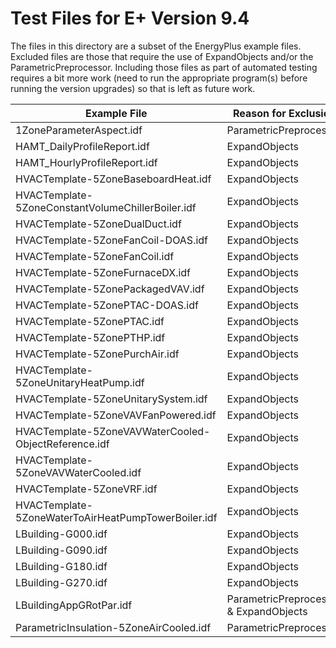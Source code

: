 # Test Files for E+ Version 9.4 #

The files in this directory are a subset of the EnergyPlus example files. Excluded files are those that require the use of ExpandObjects and/or the ParametricPreprocessor. Including those files as part of automated testing requires a bit more work (need to run the appropriate program(s) before running the version upgrades) so that is left as future work. 

| Example File                                         | Reason for Exclusion                   |
| ---------------------------------------------------- | -------------------------------------- |
| 1ZoneParameterAspect.idf                             | ParametricPreprocessor                 |
| HAMT_DailyProfileReport.idf                          | ExpandObjects                          |
| HAMT_HourlyProfileReport.idf                         | ExpandObjects                          |
| HVACTemplate-5ZoneBaseboardHeat.idf                  | ExpandObjects                          |
| HVACTemplate-5ZoneConstantVolumeChillerBoiler.idf    | ExpandObjects                          |
| HVACTemplate-5ZoneDualDuct.idf                       | ExpandObjects                          |
| HVACTemplate-5ZoneFanCoil-DOAS.idf                   | ExpandObjects                          |
| HVACTemplate-5ZoneFanCoil.idf                        | ExpandObjects                          |
| HVACTemplate-5ZoneFurnaceDX.idf                      | ExpandObjects                          |
| HVACTemplate-5ZonePackagedVAV.idf                    | ExpandObjects                          |
| HVACTemplate-5ZonePTAC-DOAS.idf                      | ExpandObjects                          |
| HVACTemplate-5ZonePTAC.idf                           | ExpandObjects                          |
| HVACTemplate-5ZonePTHP.idf                           | ExpandObjects                          |
| HVACTemplate-5ZonePurchAir.idf                       | ExpandObjects                          |
| HVACTemplate-5ZoneUnitaryHeatPump.idf                | ExpandObjects                          |
| HVACTemplate-5ZoneUnitarySystem.idf                  | ExpandObjects                          |
| HVACTemplate-5ZoneVAVFanPowered.idf                  | ExpandObjects                          |
| HVACTemplate-5ZoneVAVWaterCooled-ObjectReference.idf | ExpandObjects                          |
| HVACTemplate-5ZoneVAVWaterCooled.idf                 | ExpandObjects                          |
| HVACTemplate-5ZoneVRF.idf                            | ExpandObjects                          |
| HVACTemplate-5ZoneWaterToAirHeatPumpTowerBoiler.idf  | ExpandObjects                          |
| LBuilding-G000.idf                                   | ExpandObjects                          |
| LBuilding-G090.idf                                   | ExpandObjects                          |
| LBuilding-G180.idf                                   | ExpandObjects                          |
| LBuilding-G270.idf                                   | ExpandObjects                          |
| LBuildingAppGRotPar.idf                              | ParametricPreprocessor & ExpandObjects |
| ParametricInsulation-5ZoneAirCooled.idf              | ParametricPreprocessor                 |
